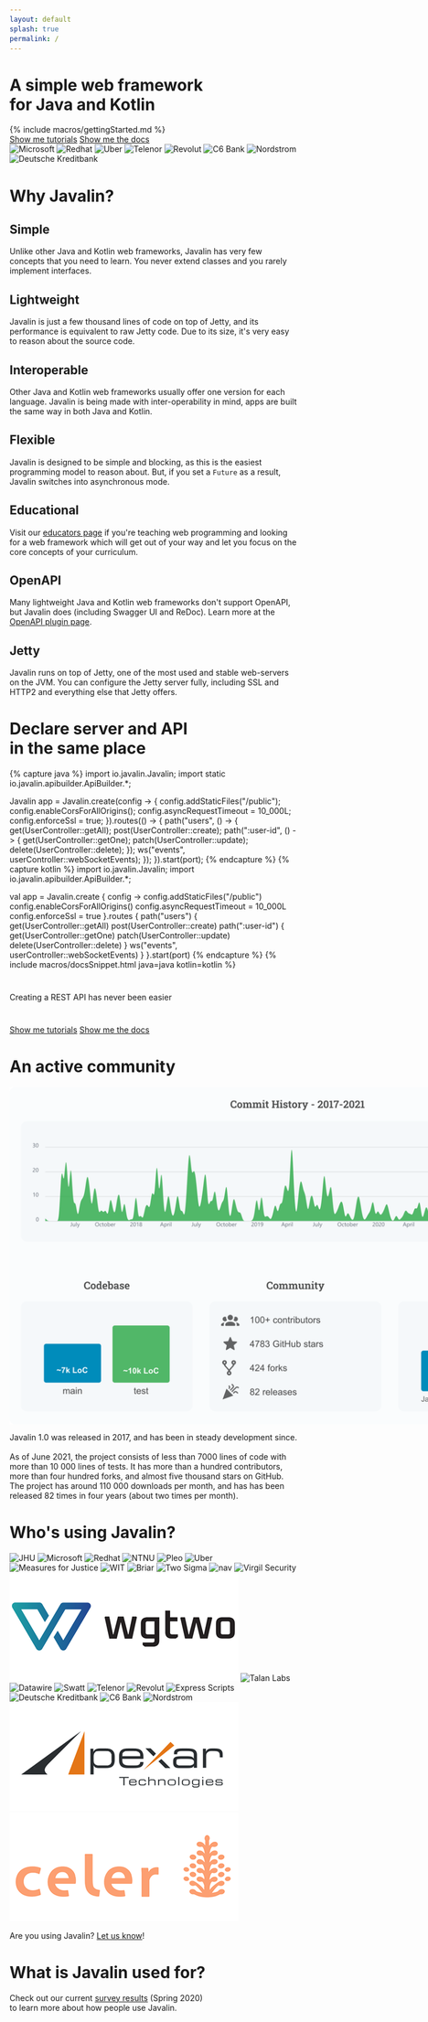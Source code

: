 ```yaml
---
layout: default
splash: true
permalink: /
---
```


<style>{% include landing.css %}</style>

<div class="landing bluepart blackpart">
    <h1>A simple web framework<br>for Java and Kotlin</h1>
    {% include macros/gettingStarted.md %}
    <div class="center">
        <a class="landing-btn" href="/tutorials">Show me tutorials</a>
        <a class="landing-btn" href="/documentation">Show me the docs</a>
    </div>
</div>

<div class="small-used-by">
    <div class="content">
        <img src="/img/used-by/microsoft.png" alt="Microsoft">
        <img src="/img/used-by/redhat.png" alt="Redhat">
        <img src="/img/used-by/uber.png" alt="Uber">
        <img src="/img/used-by/telenor.png" alt="Telenor">
        <img src="/img/used-by/revolut.png" alt="Revolut">
        <img src="/img/used-by/c6bank.png" alt="C6 Bank">
        <img src="/img/used-by/nordstrom.png" alt="Nordstrom">
        <img src="/img/used-by/dkb.png" alt="Deutsche Kreditbank">
    </div>
</div>

<div class="landing whitepart">
    <h1>Why Javalin?</h1>
    <div class="boxes">
        <div class="box">
            <h2>Simple</h2>
            <p>
                Unlike other Java and Kotlin web frameworks, Javalin has very few concepts that you need to learn.
                You never extend classes and you rarely implement interfaces.
            </p>
        </div>
        <div class="box">
            <h2>Lightweight</h2>
            <p>
                Javalin is just a few thousand lines of code on top of Jetty, and
                its performance is equivalent to raw Jetty code. Due to its size, it's
                very easy to reason about the source code.
            </p>
        </div>
        <div class="box">
            <h2>Interoperable</h2>
            <p>
                Other Java and Kotlin web frameworks usually offer one version for each language.
                Javalin is being made with inter-operability in mind, apps are built the same way in both Java and Kotlin.
            </p>
        </div>
        <div class="box">
            <h2>Flexible</h2>
            <p>
                Javalin is designed to be simple and blocking, as this is the easiest programming model to reason about.
                But, if you set a <code>Future</code> as a result, Javalin switches into asynchronous mode.
            </p>
        </div>
    </div>
    <div class="boxes">
        <div class="box">
            <h2>Educational</h2>
            <p>
                Visit our <a href="/for-educators">educators page</a> if you're teaching web programming
                and looking for a web framework which will get out of your way and let you focus on the
                core concepts of your curriculum.
            </p>
        </div>
        <div class="box">
            <h2>OpenAPI</h2>
            <p>
                Many lightweight Java and Kotlin web frameworks don't support OpenAPI, but Javalin does
                (including Swagger UI and ReDoc). Learn more at the <a href="/plugins/openapi">OpenAPI plugin page</a>.
            </p>
        </div>
        <div class="box">
            <h2>Jetty</h2>
            <p>
                Javalin runs on top of Jetty, one of the most used and stable web-servers on the JVM.
                You can configure the Jetty server fully, including SSL and HTTP2 and everything else
                that Jetty offers.
            </p>
        </div>
    </div>
</div>

<div class="landing bluepart">
<h1>Declare server and API<br> in the same place</h1>
{% capture java %}
import io.javalin.Javalin;
import static io.javalin.apibuilder.ApiBuilder.*;

Javalin app = Javalin.create(config -> {
    config.addStaticFiles("/public");
    config.enableCorsForAllOrigins();
    config.asyncRequestTimeout = 10_000L;
    config.enforceSsl = true;
}).routes(() -> {
    path("users", () -> {
        get(UserController::getAll);
        post(UserController::create);
        path(":user-id", () -> {
            get(UserController::getOne);
            patch(UserController::update);
            delete(UserController::delete);
        });
        ws("events", userController::webSocketEvents);
    });
}).start(port);
{% endcapture %}
{% capture kotlin %}
import io.javalin.Javalin;
import io.javalin.apibuilder.ApiBuilder.*;

val app = Javalin.create { config ->
    config.addStaticFiles("/public")
    config.enableCorsForAllOrigins()
    config.asyncRequestTimeout = 10_000L
    config.enforceSsl = true
}.routes {
    path("users") {
        get(UserController::getAll)
        post(UserController::create)
        path(":user-id") {
            get(UserController::getOne)
            patch(UserController::update)
            delete(UserController::delete)
        }
        ws("events", userController::webSocketEvents)
    }
}.start(port)
{% endcapture %}
{% include macros/docsSnippet.html java=java kotlin=kotlin %}

<p style="margin: 40px 0">Creating a REST API has never been easier</p>

<div class="center">
    <a class="landing-btn" href="/tutorials">Show me tutorials</a>
    <a class="landing-btn" href="/documentation">Show me the docs</a>
</div>
</div>

<div class="landing whitepart">
    <h1>An active community</h1>
    <img src="/img/javalin-stats-june-2021.svg" alt="Javalin Infographic" style="display:block;max-width:1000px;margin:0 auto;">
    <p class="white-paragraph">
        Javalin 1.0 was released in 2017, and has been in steady development since.<br><br>
        As of June 2021, the project consists of less than 7000 lines of code with more than 10 000 lines of tests.
        It has more than a hundred contributors, more than four hundred forks, and almost five thousand stars on GitHub.
        The project has around 110 000 downloads per month, and has has been released 82 times in four years
        (about two times per month).
    </p>
</div>

<div class="landing bluepart whos-using-javalin">
    <h1 id="whos-using-javalin">Who's using Javalin?</h1>
    <div class="used-by">
        <img src="/img/used-by/jhu.png" alt="JHU">
        <img src="/img/used-by/microsoft.png" alt="Microsoft">
        <img src="/img/used-by/redhat.png" alt="Redhat">
        <img src="/img/used-by/ntnu.png" alt="NTNU">
        <img src="/img/used-by/pleo.png" alt="Pleo">
        <img src="/img/used-by/uber.png" alt="Uber">
        <img src="/img/used-by/measuresforjustice.png" alt="Measures for Justice">
        <img src="/img/used-by/wit.png" alt="WIT">
        <img src="/img/used-by/briar.png" alt="Briar">
        <img src="/img/used-by/twosigma.png" alt="Two Sigma">
        <img src="/img/used-by/nav.png" alt="nav">
        <img src="/img/used-by/virgilsecurity.png" alt="Virgil Security">
        <img src="/img/used-by/wgtwo.png" alt="Working Group Two">
        <img src="/img/used-by/talanlabs.png" alt="Talan Labs">
        <img src="/img/used-by/datawire.png" alt="Datawire">
        <img src="/img/used-by/swatt.png" alt="Swatt">
        <img src="/img/used-by/telenor.png" alt="Telenor">
        <img src="/img/used-by/revolut.png" alt="Revolut">
        <img src="/img/used-by/expressscripts.png" alt="Express Scripts">
        <img src="/img/used-by/dkb.png" alt="Deutsche Kreditbank">
        <img src="/img/used-by/c6bank.png" alt="C6 Bank">
        <img src="/img/used-by/nordstrom.png" alt="Nordstrom">
        <img src="/img/used-by/apexar.png" alt="Apexar">
        <img src="/img/used-by/celer.png" alt="Celer">
    </div>
    <p>
        Are you using Javalin? <a href="https://github.com/javalin/javalin.github.io/issues/18">Let us know</a>!
    </p>
</div>

<div class="landing whitepart">
    <h1>What is Javalin used for?</h1>
    <p class="white-paragraph">
        Check out our current <a href="/blog/javalin-user-survey-2020">survey results</a> (Spring 2020)<br>
        to learn more about how people use Javalin.
    </p>
</div>
